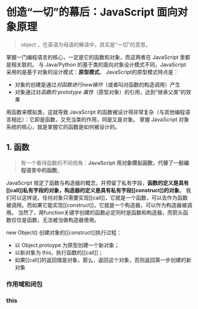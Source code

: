 # 创造“一切”的幕后：JavaScript 面向对象原理

> object ，在英语为母语的解读中，其实是“一切”的意思。


掌握一门编程语言的核心，一定是它的函数和对象，而这两者在 JavaScript 里都是相关联的。
与 Java/Python 的基于类的面向对象设计模式不同，JavaScript 采用的是基于对象的设计模式：**原型模式**。
JavaScript的原型模式特点是：

- 对象的创建是通过*对函数进行new操作*（或者叫对函数的构造调用）产生
- 对象通过对*函数的 prototype 属性*（原型对象）的引用，达到“继承父类”的效果

用函数来模拟类，这就导致 JavaScript 的函数被设计得非常复杂（与其他编程语言相比）：它即是函数，又充当类的作用，同是又是对象。
掌握 JavaScript 对象系统的核心，就是掌握它的函数是如何被设计的。

## 1. 函数

> 有一个看待函数的不同视角：**JavaScript 用对象模拟函数，代替了一般编程语言中的函数**。

JavaScript 规定了函数与构造器的概念，并预留了私有字段，**函数的定义是具有[[call]]私有字段的对象，构造器的定义是具有私有字段[[construct]]的对象**。
我们可以这样说，任何对象只需要实现[[call]]，它就是一个函数，可以去作为函数被调用。而如果它能实现[[construct]]，它就是一个构造器，可以作为构造器被调用。
当然了，用function关键字创建的函数必定同时是函数和构造器，而箭头函数仅仅是函数，无法被当做构造器使用。

new Object() 创建对象的[[construct]]执行过程：

- 以 Object.protoype 为原型创建一个新对象；
- 以新对象为 this，执行函数的[[call]]；
- 如果[[call]]的返回值是对象，那么，返回这个对象，否则返回第一步创建的新对象


### 作用域和闭包

### this


